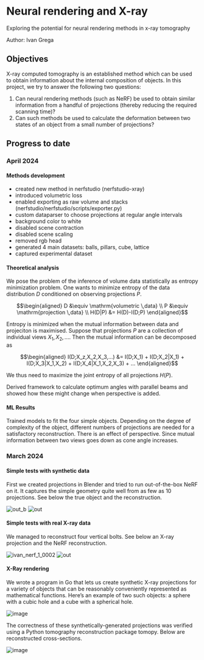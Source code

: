 # Neural rendering and X-ray
Exploring the potential for neural rendering methods in x-ray tomography

Author: Ivan Grega

## Objectives
X-ray computed tomography is an established method which can be used to obtain information about the internal composition of objects.
In this project, we try to answer the following two questions:
1. Can neural rendering methods (such as NeRF) be used to obtain similar information from a handful of projections (thereby reducing the required scanning time)?
2. Can such methods be used to calculate the deformation between two states of an object from a small number of projections?

## Progress to date 

### April 2024
#### Methods development
- created new method in nerfstudio (nerfstudio-xray)
- introduced volumetric loss
- enabled exporting as raw volume and stacks (nerfstudio/nerfstudio/scripts/exporter.py)
- custom dataparser to choose projections at regular angle intervals
- background color to white
- disabled scene contraction
- disabled scene scaling
- removed rgb head
- generated 4 main datasets: balls, pillars, cube, lattice
- captured experimental dataset

#### Theoretical analysis
We pose the problem of the inference of volume data statistically as entropy minimization problem.
One wants to minimize entropy of the data distribution $D$ conditioned on observing projections $P$.
```math
\begin{aligned}
D &\equiv \mathrm{volumetric \,data} \\
P &\equiv \mathrm{projection \,data} \\
H(D|P) &= H(D)-I(D;P)
\end{aligned}
```
Entropy is minimized when the mutual information between data and projeciton is maximised.
Suppose that projections $P$ are a collection of individual views $X_1,X_2,...$.
Then the mutual information can be decomposed as
```math
\begin{aligned}
I(D;X_z,X_2,X_3,...) &= I(D;X_1) + I(D;X_2|X_1) + I(D;X_3|X_1,X_2) + I(D;X_4|X_1,X_2,X_3) + ... 
\end{aligned}
```
We thus need to maximize the joint entropy of all projections $H(P)$.

Derived framework to calculate optimum angles with parallel beams and showed how these might change when perspective is added.

#### ML Results
Trained models to fit the four simple objects.
Depending on the degree of complexity of the object, different numbers of projections are needed for a satisfactory reconstruction.
There is an effect of perspective. Since mutual information between two views goes down as cone angle increases.

### March 2024
#### Simple tests with synthetic data
First we created projections in Blender and tried to run out-of-the-box NeRF on it. It captures the simple geometry quite well from as few as 10 projections. See below the true object and the reconstruction.

![out_b](https://github.com/igrega348/neural_xray/assets/40634853/7df31aee-c164-471c-93a7-d374e0676f9f) ![out](https://github.com/igrega348/neural_xray/assets/40634853/041fd852-5951-47df-89c3-852737a0c20f)


#### Simple tests with real X-ray data
We managed to reconstruct four vertical bolts. See below an X-ray projection and the NeRF reconstruction. 

![ivan_nerf_1_0002](https://github.com/igrega348/neural_xray/assets/40634853/a9a1d096-ae68-497c-9b02-998e7d992fb6) ![out](https://github.com/igrega348/neural_xray/assets/40634853/ae1d0764-4b63-412b-ac6c-2e9aebcca5a3)

#### X-Ray rendering
We wrote a program in Go that lets us create synthetic X-ray projections for a variety of objects that can be reasonably conveniently represented as mathematical functions. Here’s an example of two such objects: a sphere with a cubic hole and a cube with a spherical hole.

![image](https://github.com/igrega348/neural_xray/assets/40634853/ccc4ba65-6578-41b3-82df-29ddbc6fa576)

The correctness of these synthetically-generated projections was verified using a Python tomography reconstruction package tomopy. Below are reconstructed cross-sections.

![image](https://github.com/igrega348/neural_xray/assets/40634853/1c3f33b6-bea5-4cd0-935b-88521768021a)
